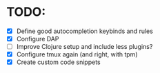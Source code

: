 # TODO:
- [x] Define good autocompletion keybinds and rules
- [x] Configure DAP
- [ ] Improve Clojure setup and include less plugins?
- [x] Configure tmux again (and right, with tpm)
- [x] Create custom code snippets
